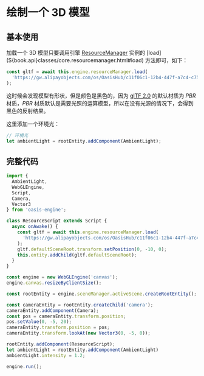 # 绘制一个 3D 模型

## 基本使用

加载一个 3D 模型只要调用引擎 [ResourceManager](${book.manual}resource/resource/resource-manager.md) 实例的 [load](${book.api}classes/core.resourcemanager.html#load) 方法即可，如下：

```typescript
const gltf = await this.engine.resourceManager.load(
  'https://gw.alipayobjects.com/os/OasisHub/c11f06c1-12b4-447f-a7c4-c75ba7f692f4/86/0.46107136414206873.gltf',
);
```

这时候会发现模型有形状，但是颜色是黑色的，因为 [glTF 2.0](https://www.khronos.org/gltf/) 的默认材质为 *PBR* 材质，*PBR* 材质默认是需要光照的运算模型，所以在没有光源的情况下，会得到黑色的反射结果。

这里添加一个环境光：

```typescript
// 环境光
let ambientLight = rootEntity.addComponent(AmbientLight);
```

## 完整代码

```typescript
import {
  AmbientLight,
  WebGLEngine,
  Script,
  Camera,
  Vector3
} from 'oasis-engine';

class ResourceScript extends Script {
  async onAwake() {
    const gltf = await this.engine.resourceManager.load(
      'https://gw.alipayobjects.com/os/OasisHub/c11f06c1-12b4-447f-a7c4-c75ba7f692f4/86/0.46107136414206873.gltf',
    );
    gltf.defaultSceneRoot.transform.setPosition(0, -10, 0);
    this.entity.addChild(gltf.defaultSceneRoot);
  }
}

const engine = new WebGLEngine('canvas');
engine.canvas.resizeByClientSize();

const rootEntity = engine.sceneManager.activeScene.createRootEntity();

const cameraEntity = rootEntity.createChild('camera');
cameraEntity.addComponent(Camera);
const pos = cameraEntity.transform.position;
pos.setValue(0, -5, 20);
cameraEntity.transform.position = pos;
cameraEntity.transform.lookAt(new Vector3(0, -5, 0));

rootEntity.addComponent(ResourceScript);
let ambientLight = rootEntity.addComponent(AmbientLight)
ambientLight.intensity = 1.2;

engine.run();
```